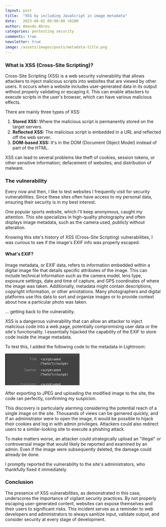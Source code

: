 ```yaml
---
layout: post
title:  "XSS by including JavaScript in image metadata"
date:   2023-08-02 09:00:00 +0200
author: Amando Abreu
categories: pentesting security
comments: true
newsletter: true
image: /assets/images/posts/metadata-title.png
---
```

### What is XSS (Cross-Site Scripting)?

Cross-Site Scripting (XSS) is a web security vulnerability that allows attackers to inject malicious scripts into websites that are viewed by other users. It occurs when a website includes user-generated data in its output without properly validating or escaping it. This can enable attackers to execute scripts in the user's browser, which can have various malicious effects.

There are mainly three types of XSS:
1. **Stored XSS:** Where the malicious script is permanently stored on the target servers.
2. **Reflected XSS:** The malicious script is embedded in a URL and reflected off the web server.
3. **DOM-based XSS:** It's in the DOM (Document Object Model) instead of part of the HTML.

XSS can lead to several problems like theft of cookies, session tokens, or other sensitive information; defacement of websites; and distribution of malware.

### The vulnerability

Every now and then, I like to test websites I frequently visit for security vulnerabilities. Since these sites often have access to my personal data, ensuring their security is in my best interest.

One popular sports website, which I'll keep anonymous, caught my attention. This site specializes in high-quality photography and often displays image metadata, such as the camera used, publicly without alteration.

Knowing this site's history of XSS (Cross-Site Scripting) vulnerabilities, I was curious to see if the image's EXIF info was properly escaped. 

#### What's EXIF?
Image metadata, or EXIF data, refers to information embedded within a digital image file that details specific attributes of the image. This can include technical information such as the camera model, lens type, exposure settings, date and time of capture, and GPS coordinates of where the image was taken. Additionally, metadata might contain descriptions, copyright information, or other annotations. Many photographers and digital platforms use this data to sort and organize images or to provide context about how a particular photo was taken.

... getting back to the vulnerabilty.

XSS is a dangerous vulnerability that can allow an attacker to inject malicious code into a web page, potentially compromising user data or the site's functionality. I essentially hijacked the capability of the EXIF to store code inside the image metadata.

To test this, I added the following code to the metadata in Lightroom:

![Metadata](/assets/images/posts/metadata-title.png "Metadata")

After exporting to JPEG and uploading the modified image to the site, the code ran perfectly, confirming my suspicion.

This discovery is particularly alarming considering the potential reach of a single image on the site. Thousands of views can be garnered quickly, and if an administrator were to open the image, it would be possible to hijack their cookies and log in with admin privileges. Attackers could also redirect users to a similar-looking site to execute a phishing attack.

To make matters worse, an attacker could strategically upload an "illegal" or controversial image that would likely be reported and examined by an admin. Even if the image were subsequently deleted, the damage could already be done.

I promptly reported the vulnerability to the site's administrators, who thankfully fixed it immediately.

### Conclusion

The presence of XSS vulnerabilities, as demonstrated in this case, underscores the importance of vigilant security practices. By not properly escaping user-generated content, websites can expose themselves and their users to significant risks. This incident serves as a reminder to web developers and administrators to always sanitize input, validate output, and consider security at every stage of development.
